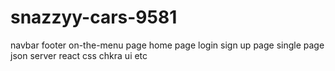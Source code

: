 # snazzyy-cars-9581
navbar
footer
on-the-menu page
home page
login 
sign up page 
single page 
json server 
react
css 
chkra ui
etc
